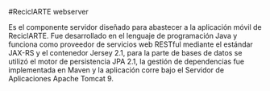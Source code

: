 #ReciclARTE webserver

Es el componente servidor diseñado para abastecer a la aplicación móvil de ReciclARTE.
Fue desarrollado en el lenguaje de programación Java y funciona como proveedor de
servicios web RESTful mediante el estándar JAX-RS y el contenedor Jersey 2.1, para
la parte de bases de datos se utilizó el motor de persistencia JPA 2.1, la gestión
de dependencias fue implementada en Maven y la aplicación corre bajo el Servidor
de Aplicaciones Apache Tomcat 9.

